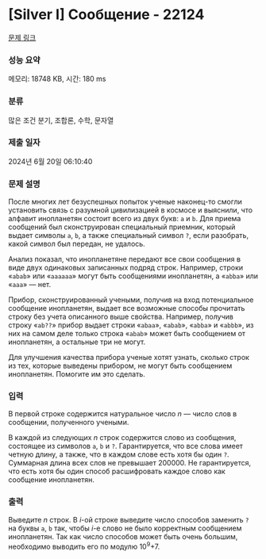 # [Silver I] Сообщение - 22124 

[문제 링크](https://www.acmicpc.net/problem/22124) 

### 성능 요약

메모리: 18748 KB, 시간: 180 ms

### 분류

많은 조건 분기, 조합론, 수학, 문자열

### 제출 일자

2024년 6월 20일 06:10:40

### 문제 설명

<p>После многих лет безуспешных попыток ученые наконец-то смогли установить связь с разумной цивилизацией в космосе и выяснили, что алфавит инопланетян состоит всего из двух букв: <code>a</code> и <code>b</code>. Для приема сообщений был сконструирован специальный приемник, который выдает символы <code>a</code>, <code>b</code>, а также специальный символ <code>?</code>, если разобрать, какой символ был передан, не удалось.</p>

<p>Анализ показал, что инопланетяне передают все свои сообщения в виде двух одинаковых записанных подряд строк. Например, строки «<code>abab</code>» или «<code>aaaaaa</code>» могут быть сообщениями инопланетян, а «<code>abba</code>» или «<code>aaa</code>» — нет.</p>

<p>Прибор, сконструированный учеными, получив на вход потенциальное сообщение инопланетян, выдает все возможные способы прочитать строку без учета описанного выше свойства. Например, получив строку «<code>ab??</code>» прибор выдает строки «<code>abaa</code>», «<code>abab</code>», «<code>abba</code>» и «<code>abbb</code>», из них на самом деле только строка «<code>abab</code>» может быть сообщением от инопланетян, а остальные три не могут.</p>

<p>Для улучшения качества прибора ученые хотят узнать, сколько строк из тех, которые выведены прибором, не могут быть сообщением инопланетян. Помогите им это сделать.</p>

### 입력 

 <p>В первой строке содержится натуральное число <i>n</i> — число слов в сообщении, полученного учеными.</p>

<p>В каждой из следующих <i>n</i> строк содержится слово из сообщения, состоящее из символов <code>a</code>, <code>b</code> и <code>?</code>. Гарантируется, что все слова имеет четную длину, а также, что в каждом слове есть хотя бы один <code>?</code>. Суммарная длина всех слов не превышает 200000. Не гарантируется, что есть хотя бы один способ расшифровать каждое слово как сообщение инопланетян.</p>

### 출력 

 <p>Выведите <i>n</i> строк. В <i>i</i>-ой строке выведите число способов заменить <code>?</code> на буквы <code>a</code>, <code>b</code> так, чтобы <i>i</i>-е слово не было корректным сообщением инопланетян. Так как число способов может быть очень большим, необходимо выводить его по модулю 10<sup>9</sup>+7.</p>

